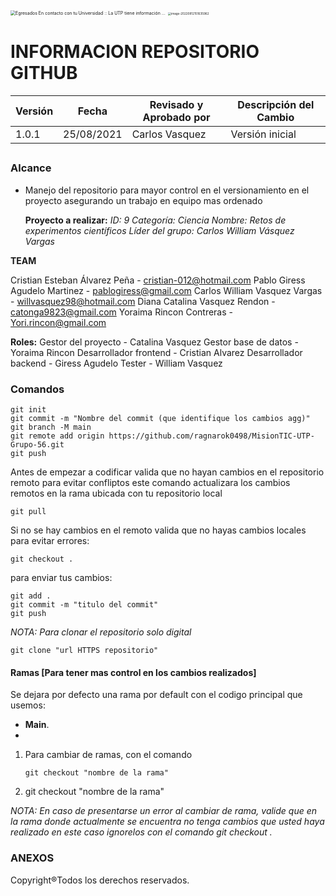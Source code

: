 <img src="https://external-content.duckduckgo.com/iu/?u=https%3A%2F%2Fmedia.utp.edu.co%2Fegresados%2Fimagenes%2FLOGO%2520UTP(2).png&f=1&nofb=1" alt="Egresados En contacto con tu Universidad :: La UTP tiene información ..." style="zoom:50%;" />  <img src="C:\Users\willv\AppData\Roaming\Typora\typora-user-images\image-20220812151635962.png" alt="image-20220812151635962" style="zoom: 33%;" />

# INFORMACION REPOSITORIO GITHUB


| Versión | Fecha      | Revisado y Aprobado por | Descripción del Cambio |
| ------- | ---------- | ----------------------- | ---------------------- |
| 1.0.1   | 25/08/2021 | Carlos Vasquez          | Versión inicial        |


##  

### Alcance
- Manejo del repositorio para mayor control en el versionamiento en el proyecto asegurando un trabajo en equipo mas ordenado 

  
  
  **Proyecto a realizar:**
  *ID: 9 Categoría: Ciencia Nombre: Retos de experimentos científicos*
  *Líder del grupo: Carlos William Vásquez Vargas*
  
  

**TEAM**

Cristian Esteban Álvarez Peña - cristian-012@hotmail.com
Pablo Giress Agudelo Martinez - pablogiress@gmail.com
Carlos William Vasquez Vargas - willvasquez98@hotmail.com
Diana Catalina Vasquez Rendon - catonga9823@gmail.com
Yoraima Rincon Contreras - Yori.rincon@gmail.com



**Roles:**
Gestor del proyecto - Catalina Vasquez
Gestor base de datos - Yoraima Rincon
Desarrollador frontend - Cristian Alvarez
Desarrollador backend - Giress Agudelo
Tester - William Vasquez  



### Comandos



```
git init
git commit -m "Nombre del commit (que identifique los cambios agg)"
git branch -M main
git remote add origin https://github.com/ragnarok0498/MisionTIC-UTP-Grupo-56.git
git push
```

Antes de empezar a codificar valida que no hayan cambios en el repositorio remoto para evitar confliptos este comando actualizara los cambios remotos en la rama ubicada con tu repositorio local

```
git pull
```

Si no se hay cambios en el remoto valida que no hayas cambios locales para evitar errores:

```
git checkout .
```

para enviar tus cambios:

```
git add .
git commit -m "titulo del commit"
git push
```

*NOTA: Para clonar el repositorio solo digital*

```
git clone "url HTTPS repositorio"
```



#### Ramas [Para tener mas control en los cambios realizados]

Se dejara por defecto una rama por default con el codigo principal que usemos:

* **Main**.
* 

1. Para cambiar de ramas, con el comando

   ```
   git checkout "nombre de la rama"
   ```

   

2.  git checkout "nombre de la rama"

*NOTA: En caso de presentarse un error al cambiar de rama, valide que en la rama donde actualmente se encuentra no tenga cambios que usted haya realizado en este caso ignorelos con el comando git checkout .*



### ANEXOS

Copyright®Todos los derechos reservados.